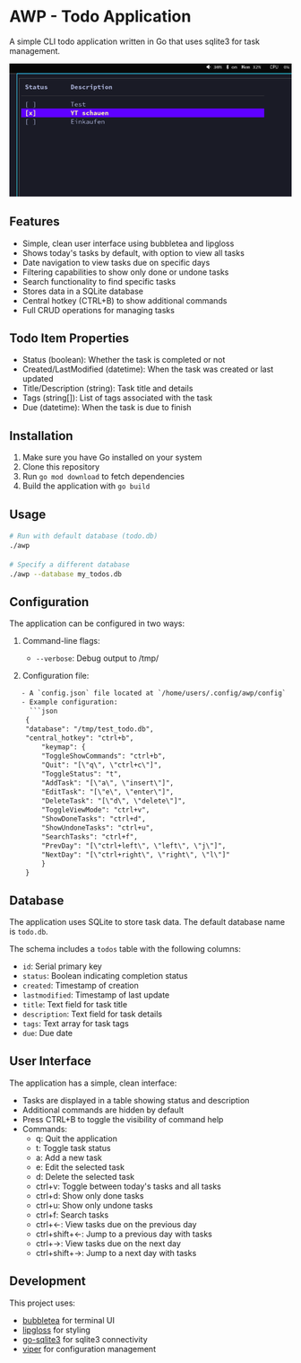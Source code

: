 # AWP - Todo Application

A simple CLI todo application written in Go that uses sqlite3 for task management.

![Screenshot](/media/screenshot.png)

## Features

- Simple, clean user interface using bubbletea and lipgloss
- Shows today's tasks by default, with option to view all tasks
- Date navigation to view tasks due on specific days
- Filtering capabilities to show only done or undone tasks
- Search functionality to find specific tasks
- Stores data in a SQLite database
- Central hotkey (CTRL+B) to show additional commands
- Full CRUD operations for managing tasks

## Todo Item Properties

- Status (boolean): Whether the task is completed or not
- Created/LastModified (datetime): When the task was created or last updated
- Title/Description (string): Task title and details
- Tags (string[]): List of tags associated with the task
- Due (datetime): When the task is due to finish

## Installation

1. Make sure you have Go installed on your system
2. Clone this repository
3. Run `go mod download` to fetch dependencies
4. Build the application with `go build`

## Usage

```bash
# Run with default database (todo.db)
./awp

# Specify a different database
./awp --database my_todos.db
```

## Configuration

The application can be configured in two ways:

1. Command-line flags:
   - `--verbose`: Debug output to /tmp/

2. Configuration file:
```
   - A `config.json` file located at `/home/users/.config/awp/config`
   - Example configuration:
     ```json
    {
    "database": "/tmp/test_todo.db",
    "central_hotkey": "ctrl+b",
        "keymap": {
        "ToggleShowCommands": "ctrl+b",
        "Quit": "[\"q\", \"ctrl+c\"]",
        "ToggleStatus": "t",
        "AddTask": "[\"a\", \"insert\"]",
        "EditTask": "[\"e\", \"enter\"]",
        "DeleteTask": "[\"d\", \"delete\"]",
        "ToggleViewMode": "ctrl+v",
        "ShowDoneTasks": "ctrl+d",
        "ShowUndoneTasks": "ctrl+u",
        "SearchTasks": "ctrl+f",
        "PrevDay": "[\"ctrl+left\", \"left\", \"j\"]",
        "NextDay": "[\"ctrl+right\", \"right\", \"l\"]"
        }
    }
 ```

## Database

The application uses SQLite to store task data. The default database name is `todo.db`. 

The schema includes a `todos` table with the following columns:
- `id`: Serial primary key
- `status`: Boolean indicating completion status
- `created`: Timestamp of creation
- `lastmodified`: Timestamp of last update
- `title`: Text field for task title
- `description`: Text field for task details
- `tags`: Text array for task tags
- `due`: Due date

## User Interface

The application has a simple, clean interface:

- Tasks are displayed in a table showing status and description
- Additional commands are hidden by default
- Press CTRL+B to toggle the visibility of command help
- Commands:
  - q: Quit the application
  - t: Toggle task status
  - a: Add a new task
  - e: Edit the selected task
  - d: Delete the selected task
  - ctrl+v: Toggle between today's tasks and all tasks
  - ctrl+d: Show only done tasks
  - ctrl+u: Show only undone tasks
  - ctrl+f: Search tasks
  - ctrl+←: View tasks due on the previous day
  - ctrl+shift+←: Jump to a previous day with tasks
  - ctrl+→: View tasks due on the next day
  - ctrl+shift+→: Jump to a next day with tasks

## Development

This project uses:
- [bubbletea](https://github.com/charmbracelet/bubbletea) for terminal UI
- [lipgloss](https://github.com/charmbracelet/lipgloss) for styling
- [go-sqlite3](github.com/mattn/go-sqlite3) for sqlite3 connectivity
- [viper](https://github.com/spf13/viper) for configuration management
